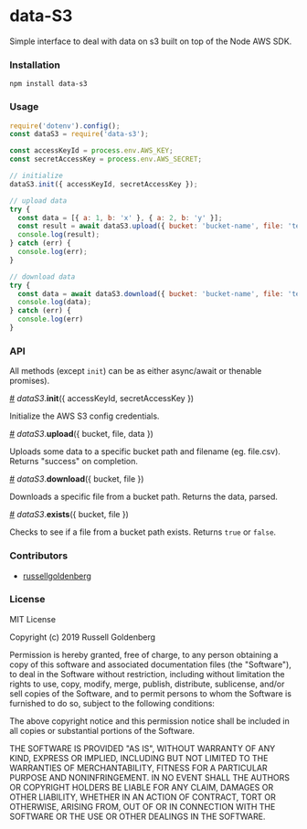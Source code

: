 # data-S3
Simple interface to deal with data on s3 built on top of the Node AWS SDK. 

### Installation
`npm install data-s3`

### Usage

```js
require('dotenv').config();
const dataS3 = require('data-s3');

const accessKeyId = process.env.AWS_KEY;
const secretAccessKey = process.env.AWS_SECRET;

// initialize
dataS3.init({ accessKeyId, secretAccessKey });

// upload data
try {
  const data = [{ a: 1, b: 'x' }, { a: 2, b: 'y' }];
  const result = await dataS3.upload({ bucket: 'bucket-name', file: 'test.csv', data });
  console.log(result);
} catch (err) {
  console.log(err);
}

// download data
try {
  const data = await dataS3.download({ bucket: 'bucket-name', file: 'test.csv' });
  console.log(data);
} catch (err) {
  console.log(err)
}
```

### API
All methods (except `init`) can be as either async/await or thenable promises).

<a name="init" href="#init">#</a> *dataS3*.**init**({ accessKeyId, secretAccessKey })

Initialize the AWS S3 config credentials.

<a name="upload" href="#upload">#</a> *dataS3*.**upload**({ bucket, file, data })

Uploads some data to a specific bucket path and filename (eg. file.csv). Returns "success" on completion.

<a name="download" href="#download">#</a> *dataS3*.**download**({ bucket, file })

Downloads a specific file from a bucket path. Returns the data, parsed.

<a name="exists" href="#exists">#</a> *dataS3*.**exists**({ bucket, file })

Checks to see if a file from a bucket path exists. Returns `true` or `false`.

### Contributors 
* [russellgoldenberg](https://github.com/russellgoldenberg)

### License

MIT License

Copyright (c) 2019 Russell Goldenberg

Permission is hereby granted, free of charge, to any person obtaining a copy of
this software and associated documentation files (the "Software"), to deal in
the Software without restriction, including without limitation the rights to
use, copy, modify, merge, publish, distribute, sublicense, and/or sell copies of
the Software, and to permit persons to whom the Software is furnished to do so,
subject to the following conditions:

The above copyright notice and this permission notice shall be included in all
copies or substantial portions of the Software.

THE SOFTWARE IS PROVIDED "AS IS", WITHOUT WARRANTY OF ANY KIND, EXPRESS OR
IMPLIED, INCLUDING BUT NOT LIMITED TO THE WARRANTIES OF MERCHANTABILITY, FITNESS
FOR A PARTICULAR PURPOSE AND NONINFRINGEMENT. IN NO EVENT SHALL THE AUTHORS OR
COPYRIGHT HOLDERS BE LIABLE FOR ANY CLAIM, DAMAGES OR OTHER LIABILITY, WHETHER
IN AN ACTION OF CONTRACT, TORT OR OTHERWISE, ARISING FROM, OUT OF OR IN
CONNECTION WITH THE SOFTWARE OR THE USE OR OTHER DEALINGS IN THE SOFTWARE.
